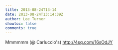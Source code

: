 ```yaml
---
title: 2013-08-24T13-14
date: 2013-08-24T13:14:39Z
author: Lee Turner
showtoc: false
comments: true
---
```


Mmmmmm (@ Carluccio's) http://4sq.com/16sOdJY


